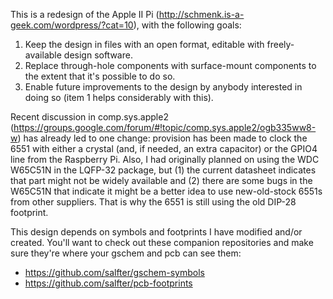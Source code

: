 This is a redesign of the Apple II Pi
(http://schmenk.is-a-geek.com/wordpress/?cat=10), with the following goals:

1. Keep the design in files with an open format, editable with
   freely-available design software.
2. Replace through-hole components with surface-mount components to the
   extent that it's possible to do so.
3. Enable future improvements to the design by anybody interested in doing
   so (item 1 helps considerably with this).

Recent discussion in comp.sys.apple2
(https://groups.google.com/forum/#!topic/comp.sys.apple2/ogb335ww8-w) has
already led to one change: provision has been made to clock the 6551 with
either a crystal (and, if needed, an extra capacitor) or the GPIO4 line from
the Raspberry Pi.  Also, I had originally planned on using the WDC W65C51N
in the LQFP-32 package, but (1) the current datasheet indicates that part
might not be widely available and (2) there are some bugs in the W65C51N
that indicate it might be a better idea to use new-old-stock 6551s from
other suppliers.  That is why the 6551 is still using the old DIP-28
footprint.

This design depends on symbols and footprints I have modified and/or created.
You'll want to check out these companion repositories and make sure they're
where your gschem and pcb can see them:

- https://github.com/salfter/gschem-symbols
- https://github.com/salfter/pcb-footprints
